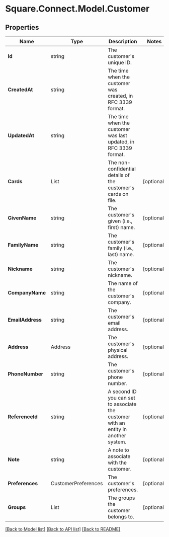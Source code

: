 # Square.Connect.Model.Customer
## Properties

Name | Type | Description | Notes
------------ | ------------- | ------------- | -------------
**Id** | string | The customer&#39;s unique ID. | 
**CreatedAt** | string | The time when the customer was created, in RFC 3339 format. | 
**UpdatedAt** | string | The time when the customer was last updated, in RFC 3339 format. | 
**Cards** | List<Card> | The non-confidential details of the customer&#39;s cards on file. | [optional] 
**GivenName** | string | The customer&#39;s given (i.e., first) name. | [optional] 
**FamilyName** | string | The customer&#39;s family (i.e., last) name. | [optional] 
**Nickname** | string | The customer&#39;s nickname. | [optional] 
**CompanyName** | string | The name of the customer&#39;s company. | [optional] 
**EmailAddress** | string | The customer&#39;s email address. | [optional] 
**Address** | Address | The customer&#39;s physical address. | [optional] 
**PhoneNumber** | string | The customer&#39;s phone number. | [optional] 
**ReferenceId** | string | A second ID you can set to associate the customer with an entity in another system. | [optional] 
**Note** | string | A note to associate with the customer. | [optional] 
**Preferences** | CustomerPreferences | The customer&#39;s preferences. | [optional] 
**Groups** | List<CustomerGroupInfo> | The groups the customer belongs to. | [optional] 



[[Back to Model list]](../README.md#documentation-for-models) [[Back to API list]](../README.md#documentation-for-api-endpoints) [[Back to README]](../README.md)

